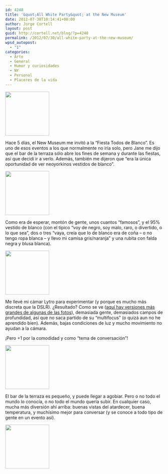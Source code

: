 ```yaml
---
id: 4248
title: '&quot;All White Party&quot; at the New Museum'
date: 2012-07-30T10:14:41+00:00
author: Jorge Cortell
layout: post
guid: http://cortell.net/blog/?p=4248
permalink: /2012/07/30/all-white-party-at-the-new-museum/
wpsd_autopost:
  - "1"
categories:
  - Arte
  - General
  - Humor y curiosidades
  - NY
  - Personal
  - Placeres de la vida
---
```

<img class="aligncenter" title="New Museum" src="https://cdn-lfe-01.lytro.com/80657C/production_lfe/lfe/76579be2-d933-11e1-b599-1231390bf4d2/thumbnail_140x140.jpg" alt="" width="140" height="140" />

Hace 5 días, el New Museum me invitó a la &#8220;Fiesta Todos de Blanco&#8221;. Es uno de esos eventos a los que normalmente no iría solo, pero Jane me dijo que el bar de la terraza sólo abre los fines de semana y durante las fiestas, así que decidí ir a verlo. Además, también me dijeron que &#8220;era la única oportunidad de ver neoyorkinos vestidos de blanco&#8221;.

<img class="aligncenter" title="crowd" src="https://cdn-lfe-01.lytro.com/80657C/production_lfe/lfe/042e81e2-d934-11e1-88b4-12313904d542/thumbnail_140x140.jpg" alt="" width="140" height="140" />

Como era de esperar, montón de gente, unos cuantos &#8220;famosos&#8221;, y el 95% vestido de blanco (con el típico &#8220;voy de negro, soy malo, raro, o divertido, o lo que sea&#8221;, dos o tres &#8220;vaya, creía que lo de blanco era de coña &#8211; o no tengo ropa blanca &#8211; y llevo mi camisa gris/naranja&#8221; y una rubita con falda negra y blusa blanca).

<img class="aligncenter" title="drinks" src="https://cdn-lfe-01.lytro.com/80657C/production_lfe/lfe/21a90efe-d934-11e1-88b4-12313904d542/thumbnail_140x140.jpg" alt="" width="140" height="140" />

Me llevé mi cámar Lytro para experimentar (y porque es mucho más discreta que la DSLR). ¿Resultado? Como se ve (<a title="https://pictures.lytro.com/jcortell" href="https://pictures.lytro.com/jcortell" target="_blank">aquí hay versiones más grandes de algunas de las fotos</a>), demasiada gente, demasiados campos de profundidad, así que no saca partido de su &#8220;multifocus&#8221; (o quizá aun no he aprendido bien). Además, bajas condiciones de luz y mucho movimiento no ayudan a la cámara.

¡Pero +1 por la comodidad y como &#8220;tema de conversación&#8221;!

<img class="aligncenter" title="rooftop bar" src="https://cdn-lfe-01.lytro.com/80657C/production_lfe/lfe/5446137a-d934-11e1-b599-1231390bf4d2/thumbnail_140x140.jpg" alt="" width="140" height="140" />

El bar de la terraza es pequeño, y puede llegar a agobiar. Pero o no todo el mundo lo conocía, o no todo el mundo quería subir. En cualquier caso, mucha más diversión ahí arriba: buenas vistas del atardecer, buena temperatura, y muchísimo mejor para conversar (y se conoce a todo tipo de gente en un evento así).

<img class="aligncenter" title="rooftop" src="https://cdn-lfe-01.lytro.com/80657C/production_lfe/lfe/458e5fa4-d934-11e1-88b4-12313904d542/thumbnail_140x140.jpg" alt="" width="140" height="140" />